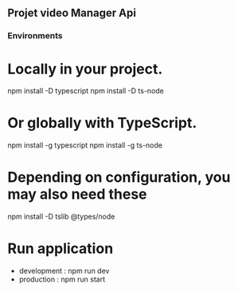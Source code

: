 ## Projet video Manager Api

### Environments

# Locally in your project.

npm install -D typescript
npm install -D ts-node

# Or globally with TypeScript.

npm install -g typescript
npm install -g ts-node

# Depending on configuration, you may also need these

npm install -D tslib @types/node

# Run application

- development : npm run dev
- production : npm run start
